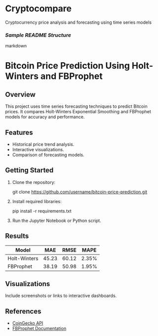 # Cryptocompare
Cryptocurrency price analysis and forecasting using time series models


### *Sample README Structure*
markdown
# Bitcoin Price Prediction Using Holt-Winters and FBProphet

## Overview
This project uses time series forecasting techniques to predict Bitcoin prices. It compares Holt-Winters Exponential Smoothing and FBProphet models for accuracy and performance.

## Features
- Historical price trend analysis.
- Interactive visualizations.
- Comparison of forecasting models.

## Getting Started
1. Clone the repository:
   
   git clone https://github.com/username/bitcoin-price-prediction.git
   
2. Install required libraries:
   
   pip install -r requirements.txt
   
3. Run the Jupyter Notebook or Python script.

## Results
| Model         | MAE   | RMSE  | MAPE  |
|---------------|-------|-------|-------|
| Holt-Winters  | 45.23 | 60.12 | 2.35% |
| FBProphet     | 38.19 | 50.98 | 1.95% |

## Visualizations
Include screenshots or links to interactive dashboards.

## References
- [CoinGecko API](https://www.coingecko.com/)
- [FBProphet Documentation](https://facebook.github.io/prophet/)
